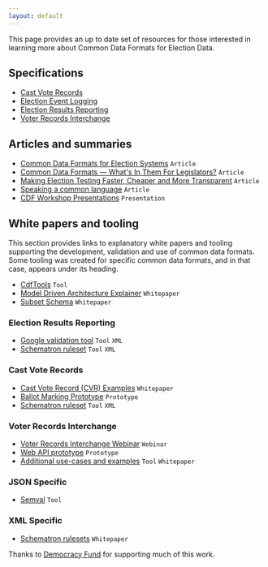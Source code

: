 ```yaml
---
layout: default
---
```


This page provides an up to date set of resources for those interested in learning more about Common Data Formats for Election Data.

## Specifications

- [Cast Vote Records](https://github.com/usnistgov/CastVoteRecords)
- [Election Event Logging](https://github.com/usnistgov/ElectionEventLogging)
- [Election Results Reporting](https://github.com/usnistgov/ElectionResultsReporting)
- [Voter Records Interchange](https://github.com/usnistgov/VoterRecordsInterchange)

## Articles and summaries

- [Common Data Formats for Election Systems](https://www.youtube.com/watch?v=jmvUMw3V9oU) `Article`
- [Common Data Formats — What's In Them For Legislators?](http://www.ncsl.org/research/elections-and-campaigns/the-canvass-september-2017.aspx) `Article`
- [Making Election Testing Faster, Cheaper and More Transparent](https://www.eac.gov/making-election-testing-faster-cheaper-more-transparent/) `Article`
- [Speaking a common language](https://electionline.org/electionline-weekly/2018/03-22/) `Article`
- [CDF Workshop Presentations](https://drive.google.com/drive/folders/1ZwHrVQbqTSBerxNYV5GEi09qjEY8QUYO) `Presentation`

## White papers and tooling

This section provides links to explanatory white papers and tooling supporting the development, validation and use of common data formats. Some tooling was created for specific common data formats, and in that case, appears under its heading.

- [CdfTools](https://github.com/HiltonRoscoe/CdfTools) `Tool`
- [Model Driven Architecture Explainer](https://github.com/HiltonRoscoe/CDFPrototype/blob/master/mapping.md) `Whitepaper`
- [Subset Schema](https://github.com/HiltonRoscoe/CDFPrototype/blob/master/subset/SUBSET.md) `Whitepaper`

### Election Results Reporting

- [Google validation tool](https://github.com/google/election_results_xml_validator) `Tool` `XML` 
- [Schematron ruleset](https://github.com/HiltonRoscoe/CDFPrototype/tree/master/ENR/v2/sch) `Tool` `XML`

### Cast Vote Records

- [Cast Vote Record (CVR) Examples](https://github.com/HiltonRoscoe/CDFPrototype/blob/master/CVR/EXAMPLES.md) `Whitepaper`
- [Ballot Marking Prototype](https://github.com/HiltonRoscoe/CDFPrototype/blob/master/CVR/xdp) `Prototype`
- [Schematron ruleset](https://github.com/HiltonRoscoe/CDFPrototype/tree/master/CVR/sch) `Tool` `XML`

### Voter Records Interchange

- [Voter Records Interchange Webinar](https://www.youtube.com/watch?v=PTZA-UAkfNM) `Webinar`
- [Web API prototype](https://github.com/HiltonRoscoe/VRIExamples) `Prototype`
- [Additional use-cases and examples](https://github.com/pstenbjorn/VRIUsecases) `Tool` `Whitepaper` 

### JSON Specific

- [Semval](https://github.com/HiltonRoscoe/semval) `Tool`

### XML Specific

- [Schematron rulesets](https://github.com/HiltonRoscoe/SchematronMD) `Whitepaper`

Thanks to [Democracy Fund](https://www.democracyfund.org/) for supporting much of this work.